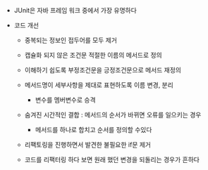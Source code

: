 - JUnit은 자바 프레임 워크 중에서 가장 유명하다

- 코드 개선
    - 중복되는 정보인 접두어를 모두 제거
    - 캡슐화 되지 않은 조건문 적절한 이름의 메서드로 정의
    - 이해하기 쉽도록 부정조건문을 긍정조건문으로 메서드 재정의
    - 메서드명이 세부사항을 제대로 표현하도록 이름 변경, 분리
        - 변수를 멤버변수로 승격
    
    - 숨겨진 시간적인 결합 : 메서드의 순서가 바뀌면 오류를 일으키는 경우
        - 메서드를 하나로 합치고 순서를 정의할 수있다
    - 리팩토링을 진행하면서 발견한 불필요한 if문 제거
    
    - 코드를 리팩터링 하다 보면 원래 했던 변경을 되돌리는 경우가 흔하다
    